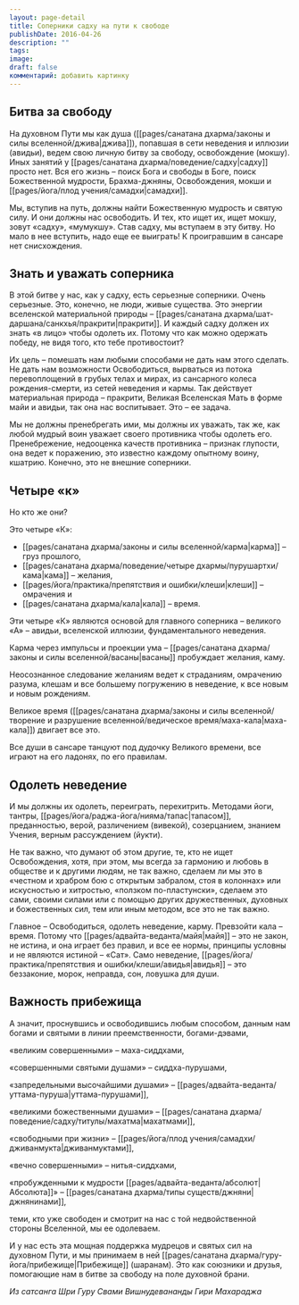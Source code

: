 ```yaml
---
layout: page-detail
title: Соперники садху на пути к свободе
publishDate: 2016-04-26
description: ""
tags: 
image: 
draft: false
комментарий: добавить картинку
---
```


## Битва за свободу

На духовном Пути мы как душа ([[pages/санатана дхарма/законы и силы вселенной/джива|джива]]), попавшая в сети неведения и иллюзии (авидьи), ведем свою личную битву за свободу, освобождение (мокшу). Иных занятий у [[pages/санатана дхарма/поведение/садху|садху]] просто нет. Вся его жизнь – поиск Бога и свободы в Боге, поиск Божественной мудрости, Брахма-джняны, Освобождения, мокши и [[pages/йога/плод учения/самадхи|самадхи]].

Мы, вступив на путь, должны найти Божественную мудрость и святую силу. И они должны нас освободить. И тех, кто ищет их, ищет мокшу, зовут «садху», «мумукшу». Став садху, мы вступаем в эту битву. Но мало в нее вступить, надо еще ее выиграть! К проигравшим в сансаре нет снисхождения.

## Знать и уважать соперника

В этой битве у нас, как у садху, есть серьезные соперники. Очень серьезные. Это, конечно, не люди, живые существа. Это энергии вселенской материальной природы – [[pages/санатана дхарма/шат-даршана/санкхья/пракрити|пракрити]]. И каждый садху должен их знать «в лицо» чтобы одолеть их. Потому что как можно одержать победу, не видя того, кто тебе противостоит?

Их цель – помешать нам любыми способами не дать нам этого сделать. Не дать нам возможности Освободиться, вырваться из потока перевоплощений в грубых телах и мирах, из сансарного колеса рождения-смерти, из сетей неведения и кармы. Так действует материальная природа – пракрити, Великая Вселенская Мать в форме майи и авидьи, так она нас воспитывает. Это – ее задача.

Мы не должны пренебрегать ими, мы должны их уважать, так же, как любой мудрый воин уважает своего противника чтобы одолеть его. Пренебрежение, недооценка качеств противника – признак глупости, она ведет к поражению, это известно каждому опытному воину, кшатрию. Конечно, это не внешние соперники.

## Четыре «к»

Но кто же они?

Это четыре «К»:

* [[pages/санатана дхарма/законы и силы вселенной/карма|карма]] – груз прошлого,
* [[pages/санатана дхарма/поведение/четыре дхармы/пурушартхи/кама|кама]] – желания,
* [[pages/йога/практика/препятствия и ошибки/клеши|клеши]] – омрачения и
* [[pages/санатана дхарма/кала|кала]] – время.

Эти четыре «К» являются основой для главного соперника – великого «А» – авидьи, вселенской иллюзии, фундаментального неведения.

Карма через импульсы и проекции ума – [[pages/санатана дхарма/законы и силы вселенной/васаны|васаны]] пробуждает желания, каму.

Неосознанное следование желаниям ведет к страданиям, омрачению разума, клешам и все большему погружению в неведение, к все новым и новым рождениям.

Великое время ([[pages/санатана дхарма/законы и силы вселенной/творение и разрушение вселенной/ведическое время/маха-кала|маха-кала]]) двигает все это.

Все души в сансаре танцуют под дудочку Великого времени, все играют на его ладонях, по его правилам.

## Одолеть неведение

И мы должны их одолеть, переиграть, перехитрить. Методами йоги, тантры, [[pages/йога/раджа-йога/нияма/тапас|тапасом]], преданностью, верой, различением (вивекой), созерцанием, знанием Учения, верным рассуждением (йукти).

Не так важно, что думают об этом другие, те, кто не ищет Освобождения, хотя, при этом, мы всегда за гармонию и любовь в обществе и к другими людям, не так важно, сделаем ли мы это в «честном и храбром бою с открытым забралом, стоя в колоннах» или искусностью и хитростью, «ползком по-пластунски», сделаем это сами, своими силами или с помощью других дружественных, духовных и божественных сил, тем или иным методом, все это не так важно.

Главное – Освободиться, одолеть неведение, карму. Превзойти кала – время. Потому что [[pages/адвайта-веданта/майя|майя]] – это не закон, не истина, и она играет без правил, и все ее нормы, принципы условны и не являются истиной – «Сат». Само неведение, [[pages/йога/практика/препятствия и ошибки/клеши/авидья|авидья]] – это беззаконие, морок, неправда, сон, ловушка для души.

## Важность прибежища

А значит, проснувшись и освободившись любым способом, данным нам богами и святыми в линии преемственности, богами-дэвами,

«великим совершенными» – маха-сиддхами,

«совершенными святыми душами» – сиддха-пурушами,

«запредельными высочайшими душами» – [[pages/адвайта-веданта/уттама-пуруша|уттама-пурушами]],

«великими божественными душами» – [[pages/санатана дхарма/поведение/садху/титулы/махатма|махатмами]],

«свободными при жизни» – [[pages/йога/плод учения/самадхи/дживанмукта|дживанмуктами]],

«вечно совершенными» – нитья-сиддхами,

«пробужденными к мудрости [[pages/адвайта-веданта/абсолют|Абсолюта]]» – [[pages/санатана дхарма/типы существ/джняни|джнянинами]],

теми, кто уже свободен и смотрит на нас с той недвойственной стороны Вселенной, мы ее одолеваем.

И у нас есть эта мощная поддержка мудрецов и святых сил на духовном Пути, и мы принимаем в ней [[pages/санатана дхарма/гуру-йога/прибежище|Прибежище]] (шаранам). Это как союзники и друзья, помогающие нам в битве за свободу на поле духовной брани.

*Из сатсанга Шри Гуру Свами Вишнудевананды Гири Махараджа*

